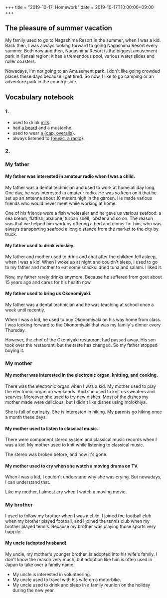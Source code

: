 +++
title =  "2019-10-17: Homework"
date = 2019-10-17T10:00:00+09:00
+++

<!--
My teacher requested me to do my homework again due to lack of time markers.
In spite of the lesson for using time markers, I used only one time markers in my blog.
So, she wanted me to use more time markers.
-->

## The pleasure of summer vacation
My family used to go to Nagashima Resort in the summer, when I was a kid.
Back then, I was always looking forward to going Nagashima Resort every summer.
Both now and then, Nagashima Resort is the biggest amusement park in Kansai region;
it has a tremendous pool, various water slides and roller coasters.

Nowadays, I'm not going to an Amusement park.
I don't like going crowded places these days because I get tired.
So now, I like to go camping or an adventure park in the country side.

## Vocabulary notebook

### 1.
* used to drink <u>milk</u>.
* had <u>a beard</u> and a mustache.
* used to wear <u>a {cap, overalls}</u>.
* always listened to <u>{music, a radio}</u>.

### 2.

### My father
#### My father was interested in amateur radio when I was a child.
My father was a dental technician and used to work at home all day long.
One day, he was interested in amateur radio.
He was so keen on it that he set up an antenna about 10 meters high in the garden.
He made various friends who would never meet while working at home.

One of his friends were a fish wholesaler and he gave us various seafood:
a sea bream, flatfish, abalone, turban shell, lobster and so on.
The reason was that we helped him work by offering a bed and dinner for him,
who was always transporting seafood a long distance from the market to the city by truck.

#### My father used to drink whiskey.
My father and mother used to drink and chat after the children fell asleep, when I was a kid.
When I woke up at night and couldn't sleep,
I used to go to my father and mother to eat some snacks: dried tuna and salami. I liked it.

Now, my father rarely drinks anymore.
Because he suffered from gout about 15 years ago and cares for his health now.

#### My father used to bring us Okonomiyaki.
My father was a dental technician and
he was teaching at school once a week until recently.

When I was a kid, he used to buy Okonomiyaki on his way home from class.
I was looking forward to the Okonomiyaki that was my family's dinner every Thursday.

However, the chef of the Okomiyaki restaurant had passed away.
His son took over the restaurant, but the taste has changed.
So my father stopped buying it.

### My mother
#### My mother was interested in the electronic organ, knitting, and cooking.
There was the electronic organ when I was a kid.
My mother used to play the electronic organ on weekends.
And she used to knit us sweaters and scarves.
Moreover she used to try new dishes.
Most of the dishes my mother made were delicious,
but I didn't like dishes using molokhiya.

She is full of curiosity.
She is interested in hiking.
My parents go hiking once a month these days.

#### My mother used to listen to classical music.
There were component stereo system and classical music records when I was a kid.
My mother used to knit while listening to classical music.

The stereo was broken before, and now it's gone.

#### My mother used to cry when she watch a moving drama on TV.
When I was a kid, I couldn't understand why she was crying.
But nowadays, I can understand that.

Like my mother, I almost cry when I watch a moving movie.

### My brother
I used to follow my brother when I was a child.
I joined the football club when my brother played football,
and I joined the tennis club when my brother played tennis.
Because my brother was playing those sports very happily.

#### My uncle (adopted husband)

My uncle, my mother's younger brother, is adopted into his wife's family.
I don't know the reason very much,
but adoption like him is often used in Japan to take over a family name.

* My uncle is interested in volunteering.
* My uncle used to travel with his wife on a motorbike.
* My uncle used to drink and sleep in a family reunion on the holiday during the new year. 

